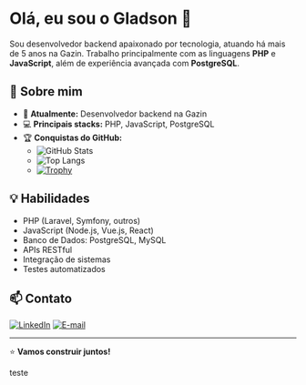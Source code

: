 # Olá, eu sou o Gladson 👋

Sou desenvolvedor backend apaixonado por tecnologia, atuando há mais de 5 anos na Gazin. Trabalho principalmente com as linguagens **PHP** e **JavaScript**, além de experiência avançada com **PostgreSQL**.

## 🚀 Sobre mim

- 🏢 **Atualmente:** Desenvolvedor backend na Gazin
- 💻 **Principais stacks:** PHP, JavaScript, PostgreSQL
- 🏆 **Conquistas do GitHub:**  
  - ![GitHub Stats](https://github-readme-stats.vercel.app/api?username=gladson623&show_icons=true&theme=dracula)
  - ![Top Langs](https://github-readme-stats.vercel.app/api/top-langs/?username=gladson623&layout=compact&theme=dracula)
  - [![Trophy](https://github-profile-trophy.vercel.app/?username=gladson623&theme=gruvbox&margin-w=15&no-frame=true)](https://github.com/ryo-ma/github-profile-trophy)

## 💡 Habilidades

- PHP (Laravel, Symfony, outros)
- JavaScript (Node.js, Vue.js, React)
- Banco de Dados: PostgreSQL, MySQL
- APIs RESTful
- Integração de sistemas
- Testes automatizados

## 📫 Contato

[![LinkedIn](https://img.shields.io/badge/-LinkedIn-0e76a8?style=flat&logo=linkedin&logoColor=white)](https://www.linkedin.com/in/seu-linkedin/)
[![E-mail](https://img.shields.io/badge/-E--mail-c14438?style=flat&logo=Gmail&logoColor=white)](mailto:seuemail@exemplo.com)

---

⭐️ **Vamos construir juntos!**



teste
